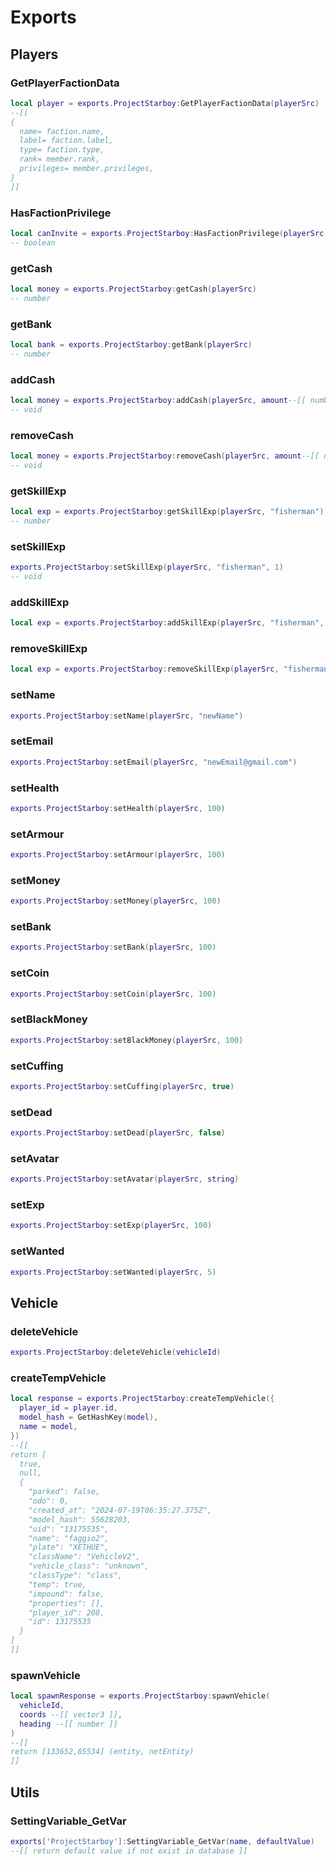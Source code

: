 # Exports

## Players

### GetPlayerFactionData

```lua
local player = exports.ProjectStarboy:GetPlayerFactionData(playerSrc)
--[[
{
  name= faction.name,
  label= faction.label,
  type= faction.type,
  rank= member.rank,
  privileges= member.privileges,
}
]]
```

### HasFactionPrivilege

```lua
local canInvite = exports.ProjectStarboy:HasFactionPrivilege(playerSrc, "INVITE")
-- boolean
```

### getCash

```lua
local money = exports.ProjectStarboy:getCash(playerSrc)
-- number
```

### getBank

```lua
local bank = exports.ProjectStarboy:getBank(playerSrc)
-- number
```

### addCash

```lua
local money = exports.ProjectStarboy:addCash(playerSrc, amount--[[ number ]])
-- void
```

### removeCash

```lua
local money = exports.ProjectStarboy:removeCash(playerSrc, amount--[[ number ]])
-- void
```

### getSkillExp

```lua
local exp = exports.ProjectStarboy:getSkillExp(playerSrc, "fisherman")
-- number
```

### setSkillExp

```lua
exports.ProjectStarboy:setSkillExp(playerSrc, "fisherman", 1)
-- void
```

### addSkillExp

```lua
local exp = exports.ProjectStarboy:addSkillExp(playerSrc, "fisherman", 1)
```

### removeSkillExp

```lua
local exp = exports.ProjectStarboy:removeSkillExp(playerSrc, "fisherman", 1)
```

### setName

```lua
exports.ProjectStarboy:setName(playerSrc, "newName")
```

### setEmail

```lua
exports.ProjectStarboy:setEmail(playerSrc, "newEmail@gmail.com")
```

### setHealth

```lua
exports.ProjectStarboy:setHealth(playerSrc, 100)
```

### setArmour

```lua
exports.ProjectStarboy:setArmour(playerSrc, 100)
```

### setMoney

```lua
exports.ProjectStarboy:setMoney(playerSrc, 100)
```

### setBank

```lua
exports.ProjectStarboy:setBank(playerSrc, 100)
```

### setCoin

```lua
exports.ProjectStarboy:setCoin(playerSrc, 100)
```

### setBlackMoney

```lua
exports.ProjectStarboy:setBlackMoney(playerSrc, 100)
```

### setCuffing

```lua
exports.ProjectStarboy:setCuffing(playerSrc, true)
```

### setDead

```lua
exports.ProjectStarboy:setDead(playerSrc, false)
```

### setAvatar

```lua
exports.ProjectStarboy:setAvatar(playerSrc, string)
```

### setExp

```lua
exports.ProjectStarboy:setExp(playerSrc, 100)
```

### setWanted

```lua
exports.ProjectStarboy:setWanted(playerSrc, 5)
```

## Vehicle

### deleteVehicle

```lua
exports.ProjectStarboy:deleteVehicle(vehicleId)
```

### createTempVehicle

```lua
local response = exports.ProjectStarboy:createTempVehicle({
  player_id = player.id,
  model_hash = GetHashKey(model),
  name = model,
})
--[[
return [
  true,
  null,
  {
    "parked": false,
    "odo": 0,
    "created_at": "2024-07-19T06:35:27.375Z",
    "model_hash": 55628203,
    "uid": "13175535",
    "name": "faggio2",
    "plate": "XETHUE",
    "className": "VehicleV2",
    "vehicle_class": "unknown",
    "classType": "class",
    "temp": true,
    "impound": false,
    "properties": [],
    "player_id": 208,
    "id": 13175535
  }
]
]]
```

### spawnVehicle

```lua
local spawnResponse = exports.ProjectStarboy:spawnVehicle(
  vehicleId,
  coords --[[ vector3 ]],
  heading --[[ number ]]
)
--[[
return [133652,65534] (entity, netEntity)
]]
```

## Utils

### SettingVariable_GetVar

```lua
exports['ProjectStarboy']:SettingVariable_GetVar(name, defaultValue)
--[[ return default value if not exist in database ]]
```
